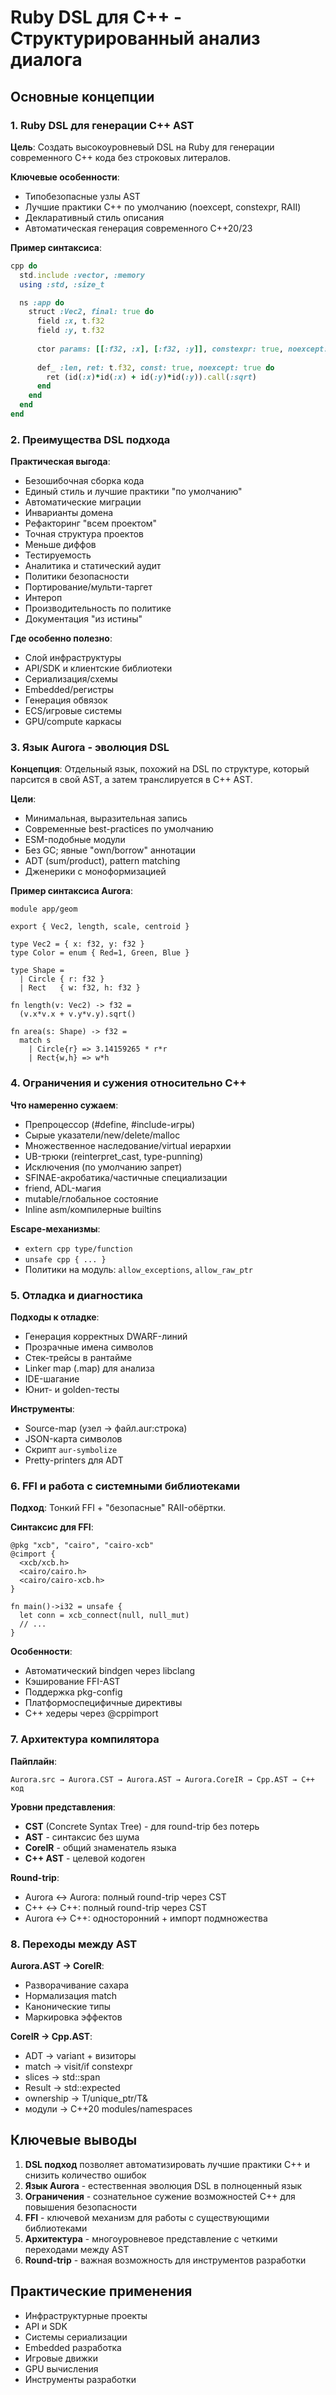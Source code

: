 # Ruby DSL для C++ - Структурированный анализ диалога

## Основные концепции

### 1. Ruby DSL для генерации C++ AST
**Цель**: Создать высокоуровневый DSL на Ruby для генерации современного C++ кода без строковых литералов.

**Ключевые особенности**:
- Типобезопасные узлы AST
- Лучшие практики C++ по умолчанию (noexcept, constexpr, RAII)
- Декларативный стиль описания
- Автоматическая генерация современного C++20/23

**Пример синтаксиса**:
```ruby
cpp do
  std.include :vector, :memory
  using :std, :size_t

  ns :app do
    struct :Vec2, final: true do
      field :x, t.f32
      field :y, t.f32
      
      ctor params: [[:f32, :x], [:f32, :y]], constexpr: true, noexcept: true
      
      def_ :len, ret: t.f32, const: true, noexcept: true do
        ret (id(:x)*id(:x) + id(:y)*id(:y)).call(:sqrt)
      end
    end
  end
end
```

### 2. Преимущества DSL подхода

**Практическая выгода**:
- Безошибочная сборка кода
- Единый стиль и лучшие практики "по умолчанию"
- Автоматические миграции
- Инварианты домена
- Рефакторинг "всем проектом"
- Точная структура проектов
- Меньше диффов
- Тестируемость
- Аналитика и статический аудит
- Политики безопасности
- Портирование/мульти-таргет
- Интероп
- Производительность по политике
- Документация "из истины"

**Где особенно полезно**:
- Слой инфраструктуры
- API/SDK и клиентские библиотеки
- Сериализация/схемы
- Embedded/регистры
- Генерация обвязок
- ECS/игровые системы
- GPU/compute каркасы

### 3. Язык Aurora - эволюция DSL

**Концепция**: Отдельный язык, похожий на DSL по структуре, который парсится в свой AST, а затем транслируется в C++ AST.

**Цели**:
- Минимальная, выразительная запись
- Современные best-practices по умолчанию
- ESM-подобные модули
- Без GC; явные "own/borrow" аннотации
- ADT (sum/product), pattern matching
- Дженерики с моноформизацией

**Пример синтаксиса Aurora**:
```aurora
module app/geom

export { Vec2, length, scale, centroid }

type Vec2 = { x: f32, y: f32 }
type Color = enum { Red=1, Green, Blue }

type Shape =
  | Circle { r: f32 }
  | Rect   { w: f32, h: f32 }

fn length(v: Vec2) -> f32 =
  (v.x*v.x + v.y*v.y).sqrt()

fn area(s: Shape) -> f32 =
  match s
    | Circle{r} => 3.14159265 * r*r
    | Rect{w,h} => w*h
```

### 4. Ограничения и сужения относительно C++

**Что намеренно сужаем**:
- Препроцессор (#define, #include-игры)
- Сырые указатели/new/delete/malloc
- Множественное наследование/virtual иерархии
- UB-трюки (reinterpret_cast, type-punning)
- Исключения (по умолчанию запрет)
- SFINAE-акробатика/частичные специализации
- friend, ADL-магия
- mutable/глобальное состояние
- Inline asm/компилерные builtins

**Escape-механизмы**:
- `extern cpp type/function`
- `unsafe cpp { ... }`
- Политики на модуль: `allow_exceptions`, `allow_raw_ptr`

### 5. Отладка и диагностика

**Подходы к отладке**:
- Генерация корректных DWARF-линий
- Прозрачные имена символов
- Стек-трейсы в рантайме
- Linker map (.map) для анализа
- IDE-шагание
- Юнит- и golden-тесты

**Инструменты**:
- Source-map (узел → файл.aur:строка)
- JSON-карта символов
- Скрипт `aur-symbolize`
- Pretty-printers для ADT

### 6. FFI и работа с системными библиотеками

**Подход**: Тонкий FFI + "безопасные" RAII-обёртки.

**Синтаксис для FFI**:
```aurora
@pkg "xcb", "cairo", "cairo-xcb"
@cimport {
  <xcb/xcb.h>
  <cairo/cairo.h>
  <cairo/cairo-xcb.h>
}

fn main()->i32 = unsafe {
  let conn = xcb_connect(null, null_mut)
  // ...
}
```

**Особенности**:
- Автоматический bindgen через libclang
- Кэширование FFI-AST
- Поддержка pkg-config
- Платформоспецифичные директивы
- C++ хедеры через @cppimport

### 7. Архитектура компилятора

**Пайплайн**:
```
Aurora.src → Aurora.CST → Aurora.AST → Aurora.CoreIR → Cpp.AST → C++ код
```

**Уровни представления**:
- **CST** (Concrete Syntax Tree) - для round-trip без потерь
- **AST** - синтаксис без шума
- **CoreIR** - общий знаменатель языка
- **C++ AST** - целевой кодоген

**Round-trip**:
- Aurora ↔ Aurora: полный round-trip через CST
- C++ ↔ C++: полный round-trip через CST
- Aurora ↔ C++: односторонний + импорт подмножества

### 8. Переходы между AST

**Aurora.AST → CoreIR**:
- Разворачивание сахара
- Нормализация match
- Канонические типы
- Маркировка эффектов

**CoreIR → Cpp.AST**:
- ADT → variant + визиторы
- match → visit/if constexpr
- slices → std::span
- Result → std::expected
- ownership → T/unique_ptr<T>/T&
- модули → C++20 modules/namespaces

## Ключевые выводы

1. **DSL подход** позволяет автоматизировать лучшие практики C++ и снизить количество ошибок
2. **Язык Aurora** - естественная эволюция DSL в полноценный язык
3. **Ограничения** - сознательное сужение возможностей C++ для повышения безопасности
4. **FFI** - ключевой механизм для работы с существующими библиотеками
5. **Архитектура** - многоуровневое представление с четкими переходами между AST
6. **Round-trip** - важная возможность для инструментов разработки

## Практические применения

- Инфраструктурные проекты
- API и SDK
- Системы сериализации
- Embedded разработка
- Игровые движки
- GPU вычисления
- Инструменты разработки
